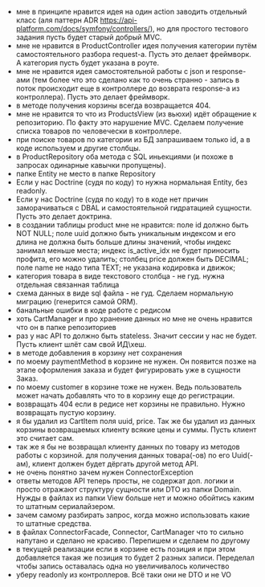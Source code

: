- мне в принципе нравится идея на один action заводить отдельный класс (аля паттерн ADR https://api-platform.com/docs/symfony/controllers/), но для простого тестового задания пусть будет старый добрый MVC.
- мне не нравится в ProductController идея получения категории путём самостоятельного разбора request-a. Пусть это делает фреймворк. А категория пусть будет указана в роуте.
- мне не нравится идея самостоятельной работы с json и response-ами (тем более что это сделано как то очень странно - запись в поток происходит еще в контроллере до возврата response-а из контроллера). Пусть это делает фреймворк.
- в методе получения корзины всегда возвращается 404.
- мне не нравится то что из ProductsView (из вьюхи) идёт обращение к репозиторию. По факту это нарушение MVC. Сделаем получение списка товаров по человечески в контроллере.
- при поиске товаров по категории из БД запрашиваем только id, а в коде используем и другие столбцы.
- в ProductRepository оба метода с SQL иньекциями (и похоже в запросах одинарные кавычки пропущены).
- папке Entity не место в папке Repository
- Если у нас Doctrine (судя по коду) то нужна нормальная Entity, без readonly.
- Если у нас Doctrine (судя по коду) то в коде нет причин заморачиваться с DBAL и самостоятельной гидратацией сущности. Пусть это делает доктрина.
- в создании таблицы product мне не нравится: поле id должно быть NOT NULL; поле uuid должно быть уникальным индексом и его длина не должна быть больше длины значений, чтобы индекс занимал меньше места; индекс is_active_idx не будет приносить профита, его можно удалить; столбец price должен быть DECIMAL; поле name не надо типа TEXT; не указана кодировка и движок;
- категория товара в виде текстового столбца - не гуд. нужна отдельная связанная таблица
- схема данных в виде sql файла - не гуд. Сделаем нормальную миграцию (генерится самой ORM).
- банальные ошибки в коде работе с редисом
- хоть CartManager и про хранение данных но мне не очень нравится что он в папке репозиториев
- раз у нас API то должно быть stateless. Значит сессии у нас не будет. Пусть клиент шлёт сам свой ИД\хеш.
- в методе добавления в корзину нет сохранения
- по моему paymentMethod в корзине не нужен. Он появится позже на этапе оформления заказа и будет фигурировать уже в сущности Заказ.
- по моему customer в корзине тоже не нужен. Ведь пользователь может начать добавлять что то в корзину еще до регистрации.
- возвращать 404 если в редисе нет корзины не правильно. Нужно возвращать пустую корзину.
- я бы удалил из CartItem поля uuid, price. Так же бы удалил из данных корзины возвращаемых клиенту всякие цены и суммы. Пусть клиент это считает сам.
- так же я бы не возвращал клиенту данных по товару из методов работы с корзиной. для получения данных товара(-ов) по его Uuid(-ам), клиент должен будет дёргать другой метод API.
- не очень понятно зачем нужен ConnectorException
- ответы методов API теперь просты, не содержат доп. логики и просто отражают структуру сущности или DTO из папки Domain. Нужды в файлах из папки View больше нет и можно обойтись каким то штатным сериалайзером.
- зачем самому разбирать запрос, когда можно использовать какие то штатные средства.
- в файлах ConnectorFacade, Connector, CartManager что то сильно напутано и сделано не красиво. Перепишем и сделаем по другому
- в текущей реализации если в корзине есть позиция и при этом добавляется такая же позиция то будет 2 разных записи. Переделал чтобы запись оставалась одна но увеличивалось количество
- уберу readonly из контроллеров. Всё таки они не DTO и не VO
